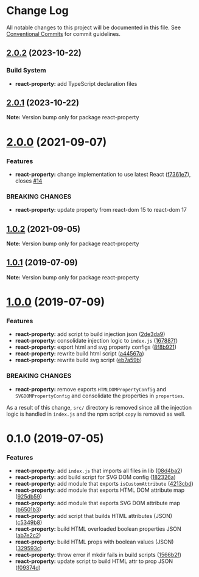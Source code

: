 # Change Log

All notable changes to this project will be documented in this file.
See [Conventional Commits](https://conventionalcommits.org) for commit guidelines.

## [2.0.2](https://github.com/remarkablemark/react-dom-core/compare/react-property@2.0.1...react-property@2.0.2) (2023-10-22)

### Build System

- **react-property:** add TypeScript declaration files

## [2.0.1](https://github.com/remarkablemark/react-dom-core/compare/react-property@2.0.0...react-property@2.0.1) (2023-10-22)

**Note:** Version bump only for package react-property

# [2.0.0](https://github.com/remarkablemark/react-dom-core/compare/react-property@1.0.2...react-property@2.0.0) (2021-09-07)

### Features

- **react-property:** change implementation to use latest React ([f7361e7](https://github.com/remarkablemark/react-dom-core/commit/f7361e7215c28be5b2a91b09a13be1456e924c17)), closes [#14](https://github.com/remarkablemark/react-dom-core/issues/14)

### BREAKING CHANGES

- **react-property:** update property from react-dom 15 to react-dom 17

## [1.0.2](https://github.com/remarkablemark/react-dom-core/compare/react-property@1.0.1...react-property@1.0.2) (2021-09-05)

**Note:** Version bump only for package react-property

## [1.0.1](https://github.com/remarkablemark/react-dom-core/compare/react-property@1.0.0...react-property@1.0.1) (2019-07-09)

**Note:** Version bump only for package react-property

# [1.0.0](https://github.com/remarkablemark/react-dom-core/compare/react-property@0.1.0...react-property@1.0.0) (2019-07-09)

### Features

- **react-property:** add script to build injection json ([2de3da9](https://github.com/remarkablemark/react-dom-core/commit/2de3da9))
- **react-property:** consolidate injection logic to `index.js` ([167887f](https://github.com/remarkablemark/react-dom-core/commit/167887f))
- **react-property:** export html and svg property configs ([8f8b921](https://github.com/remarkablemark/react-dom-core/commit/8f8b921))
- **react-property:** rewrite build html script ([a44567a](https://github.com/remarkablemark/react-dom-core/commit/a44567a))
- **react-property:** rewrite build svg script ([eb7a59b](https://github.com/remarkablemark/react-dom-core/commit/eb7a59b))

### BREAKING CHANGES

- **react-property:** remove exports `HTMLDOMPropertyConfig` and
  `SVGDOMPropertyConfig` and consolidate the properties in
  `properties`.

As a result of this change, `src/` directory is removed since all
the injection logic is handled in `index.js` and the npm script
`copy` is removed as well.

# 0.1.0 (2019-07-05)

### Features

- **react-property:** add `index.js` that imports all files in lib ([08d4ba2](https://github.com/remarkablemark/react-dom-core/commit/08d4ba2))
- **react-property:** add build script for SVG DOM config ([182326a](https://github.com/remarkablemark/react-dom-core/commit/182326a))
- **react-property:** add module that exports `isCustomAttribute` ([4213cbd](https://github.com/remarkablemark/react-dom-core/commit/4213cbd))
- **react-property:** add module that exports HTML DOM attribute map ([925db59](https://github.com/remarkablemark/react-dom-core/commit/925db59))
- **react-property:** add module that exports SVG DOM attribute map ([b6501b3](https://github.com/remarkablemark/react-dom-core/commit/b6501b3))
- **react-property:** add script that builds HTML attributes (JSON) ([c5349b8](https://github.com/remarkablemark/react-dom-core/commit/c5349b8))
- **react-property:** build HTML overloaded boolean properties JSON ([ab7e2c2](https://github.com/remarkablemark/react-dom-core/commit/ab7e2c2))
- **react-property:** build HTML props with boolean values (JSON) ([329593c](https://github.com/remarkablemark/react-dom-core/commit/329593c))
- **react-property:** throw error if mkdir fails in build scripts ([1566b2f](https://github.com/remarkablemark/react-dom-core/commit/1566b2f))
- **react-property:** update script to build HTML attr to prop JSON ([f09374d](https://github.com/remarkablemark/react-dom-core/commit/f09374d))

